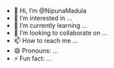 - 👋 Hi, I’m @NipunaMadula
- 👀 I’m interested in ...
- 🌱 I’m currently learning ...
- 💞️ I’m looking to collaborate on ...
- 📫 How to reach me ...
- 😄 Pronouns: ...
- ⚡ Fun fact: ...

<!---
NipunaMadula/NipunaMadula is a ✨ special ✨ repository because its `README.md` (this file) appears on your GitHub profile.
You can click the Preview link to take a look at your changes.
--->
